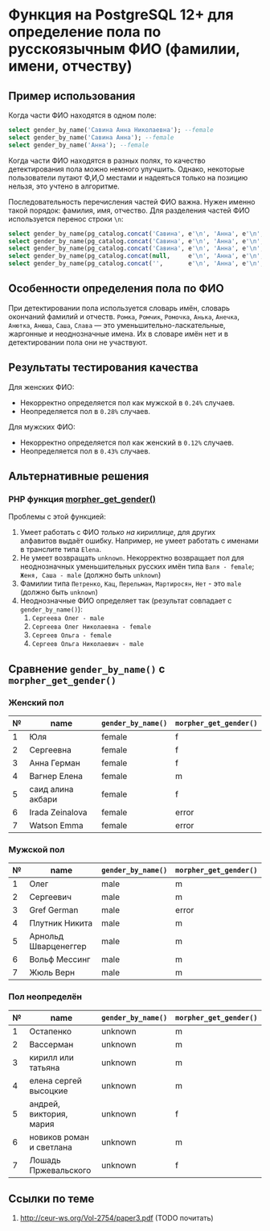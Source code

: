 # Функция на PostgreSQL 12+ для определение пола по русскоязычным ФИО (фамилии, имени, отчеству)

## Пример использования

Когда части ФИО находятся в одном поле:

```sql
select gender_by_name('Савина Анна Николаевна'); --female
select gender_by_name('Савина Анна'); --female
select gender_by_name('Анна'); --female
```

Когда части ФИО находятся в разных полях, то качество детектирования пола можно немного улучшить.
Однако, некоторые пользователи путают Ф,И,О местами и надеяться только на позицию нельзя, это учтено в алгоритме.

Последовательность перечисления частей ФИО важна. Нужен именно такой порядок: фамилия, имя, отчество.
Для разделения частей ФИО используется перенос строки `\n`:


```sql
select gender_by_name(pg_catalog.concat('Савина', e'\n', 'Анна', e'\n', 'Николаевна')); --female
select gender_by_name(pg_catalog.concat('Савина', e'\n', 'Анна', e'\n', null)); --female
select gender_by_name(pg_catalog.concat('Савина', e'\n', 'Анна', e'\n', '')); --female
select gender_by_name(pg_catalog.concat(null,     e'\n', 'Анна', e'\n', '')); --female
select gender_by_name(pg_catalog.concat('',       e'\n', 'Анна', e'\n', '')); --female
```

## Особенности определения пола по ФИО

При детектировании пола используется словарь имён, словарь окончаний фамилий и отчеств.
`Ромка`, `Ромчик`, `Ромочка`, `Анька`, `Анечка`, `Анютка`, `Анюша`, `Саша`, `Слава` — это уменьшительно-ласкательные, жаргонные и неоднозначные имена. Их в словаре имён нет и в детектировании пола они не участвуют.

## Результаты тестирования качества

Для женских ФИО:

* Некорректно определяется пол как мужской в `0.24%` случаев.
* Неопределяется пол в `0.28%` случаев.

Для мужских ФИО:

* Некорректно определяется пол как женский в `0.12%` случаев.
* Неопределяется пол в `0.43%` случаев.

## Альтернативные решения 

### PHP функция [morpher_get_gender()](https://morpher.ru/php/extension/#rod)

Проблемы с этой функцией:

1. Умеет работать с ФИО *только на кириллице*, для других алфавитов выдаёт ошибку. Например, не умеет работать с именами в транслите типа `Elena`.
1. Не умеет возвращать `unknown`. Некорректно возвращает пол для неоднозначных уменьшительных русских имён типа `Валя - female`; `Женя, Саша - male` (должно быть `unknown`)
1. Фамилии типа `Петренко`, `Кац`, `Перельман`, `Мартиросян`, `Нет` - это `male` (должно быть `unknown`)
1. Неоднозначные ФИО определяет так (результат совпадает с `gender_by_name()`):
   1. `Сергеева Олег - male`
   1. `Сергеева Олег Николаевна - female`
   1. `Сергеев Ольга - female`
   1. `Сергеев Ольга Николаевич - male`

## Сравнение `gender_by_name()` с `morpher_get_gender()`

### Женский пол

| №   | name | `gender_by_name()` | `morpher_get_gender()` |
| --- | --- | --- | --- |
| 1   | Юля | female | f   |
| 2   | Сергеевна | female | f   |
| 3   | Анна Герман | female | f   |
| 4   | Вагнер Елена | female | m   |
| 5   | саид алина акбари | female | f   |
| 6   | Irada Zeinalova | female | error |
| 7   | Watson Emma | female | error |

### Мужской пол

| №   | name | `gender_by_name()` | `morpher_get_gender()` |
| --- | --- | --- | --- |
| 1   | Олег | male | m   |
| 2   | Сергеевич | male | m   |
| 3   | Gref German | male | error |
| 4   | Плутник Никита | male | m   |
| 5   | Арнольд Шварценеггер | male | m   |
| 6   | Вольф Мессинг | male | m   |
| 7   | Жюль Верн | male | m   |

### Пол неопределён

| №   | name | `gender_by_name()` | `morpher_get_gender()` |
| --- | --- | --- | --- |
| 1   | Остапенко | unknown | m   |
| 2   | Вассерман | unknown | m   |
| 3   | кирилл или татьяна | unknown | m   |
| 4   | елена сергей высоцкие | unknown | m   |
| 5   | андрей, виктория, мария | unknown | f   |
| 6   | новиков роман и светлана | unknown | m   |
| 7   | Лошадь Пржевальского | unknown | f   |

## Ссылки по теме

1. http://ceur-ws.org/Vol-2754/paper3.pdf (TODO почитать)
